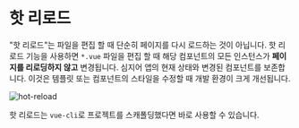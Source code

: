 # 핫 리로드

"핫 리로드"는 파일을 편집 할 때 단순히 페이지를 다시 로드하는 것이 아닙니다. 핫 리로드 기능을 사용하면 `*.vue` 파일을 편집 할 때 해당 컴포넌트의 모든 인스턴스가 **페이지를 리로딩하지 않고** 변경됩니다. 심지어 앱의 현재 상태와 변경된 컴포넌트를 보존합니다. 이것은 템플릿 또는 컴포넌트의 스타일을 수정할 때 개발 환경이 크게 개선됩니다.

![hot-reload](http://blog.evanyou.me/images/vue-hot.gif)

핫 리로드는 `vue-cli`로 프로젝트를 스캐폴딩했다면 바로 사용할 수 있습니다.
